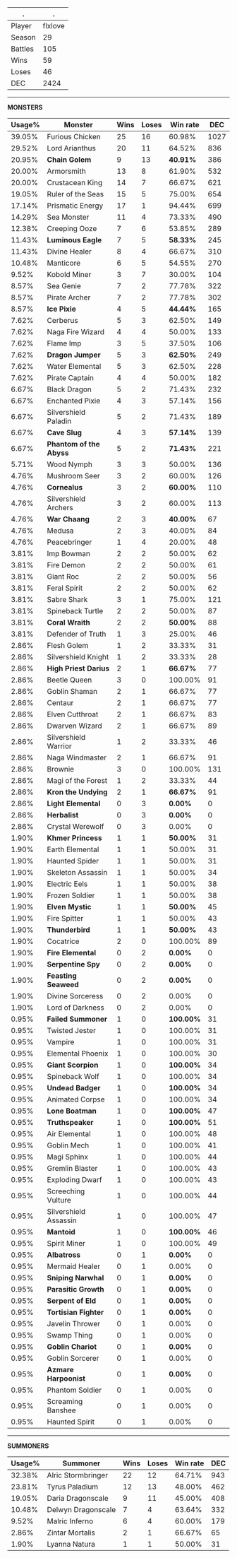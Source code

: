 .|.
|-|-
Player|flxlove
Season|29
Battles|105
Wins|59
Loses|46
DEC|2424

---
**MONSTERS**

Usage%|Monster|Wins|Loses|Win rate|DEC|
-|-|-|-|-|-|
39.05%|Furious Chicken|25|16|60.98%|1027|
29.52%|Lord Arianthus|20|11|64.52%|836|
20.95%|**Chain Golem**|9|13|**40.91%**|386|
20.00%|Armorsmith|13|8|61.90%|532|
20.00%|Crustacean King|14|7|66.67%|621|
19.05%|Ruler of the Seas|15|5|75.00%|654|
17.14%|Prismatic Energy|17|1|94.44%|699|
14.29%|Sea Monster|11|4|73.33%|490|
12.38%|Creeping Ooze|7|6|53.85%|289|
11.43%|**Luminous Eagle**|7|5|**58.33%**|245|
11.43%|Divine Healer|8|4|66.67%|310|
10.48%|Manticore|6|5|54.55%|270|
9.52%|Kobold Miner|3|7|30.00%|104|
8.57%|Sea Genie|7|2|77.78%|322|
8.57%|Pirate Archer|7|2|77.78%|302|
8.57%|**Ice Pixie**|4|5|**44.44%**|165|
7.62%|Cerberus|5|3|62.50%|149|
7.62%|Naga Fire Wizard|4|4|50.00%|133|
7.62%|Flame Imp|3|5|37.50%|106|
7.62%|**Dragon Jumper**|5|3|**62.50%**|249|
7.62%|Water Elemental|5|3|62.50%|228|
7.62%|Pirate Captain|4|4|50.00%|182|
6.67%|Black Dragon|5|2|71.43%|232|
6.67%|Enchanted Pixie|4|3|57.14%|156|
6.67%|Silvershield Paladin|5|2|71.43%|189|
6.67%|**Cave Slug**|4|3|**57.14%**|139|
6.67%|**Phantom of the Abyss**|5|2|**71.43%**|221|
5.71%|Wood Nymph|3|3|50.00%|136|
4.76%|Mushroom Seer|3|2|60.00%|126|
4.76%|**Cornealus**|3|2|**60.00%**|110|
4.76%|Silvershield Archers|3|2|60.00%|113|
4.76%|**War Chaang**|2|3|**40.00%**|67|
4.76%|Medusa|2|3|40.00%|84|
4.76%|Peacebringer|1|4|20.00%|48|
3.81%|Imp Bowman|2|2|50.00%|62|
3.81%|Fire Demon|2|2|50.00%|61|
3.81%|Giant Roc|2|2|50.00%|56|
3.81%|Feral Spirit|2|2|50.00%|62|
3.81%|Sabre Shark|3|1|75.00%|121|
3.81%|Spineback Turtle|2|2|50.00%|87|
3.81%|**Coral Wraith**|2|2|**50.00%**|88|
3.81%|Defender of Truth|1|3|25.00%|46|
2.86%|Flesh Golem|1|2|33.33%|31|
2.86%|Silvershield Knight|1|2|33.33%|28|
2.86%|**High Priest Darius**|2|1|**66.67%**|77|
2.86%|Beetle Queen|3|0|100.00%|91|
2.86%|Goblin Shaman|2|1|66.67%|77|
2.86%|Centaur|2|1|66.67%|77|
2.86%|Elven Cutthroat|2|1|66.67%|83|
2.86%|Dwarven Wizard|2|1|66.67%|89|
2.86%|Silvershield Warrior|1|2|33.33%|46|
2.86%|Naga Windmaster|2|1|66.67%|91|
2.86%|Brownie|3|0|100.00%|131|
2.86%|Magi of the Forest|1|2|33.33%|44|
2.86%|**Kron the Undying**|2|1|**66.67%**|91|
2.86%|**Light Elemental**|0|3|**0.00%**|0|
2.86%|**Herbalist**|0|3|**0.00%**|0|
2.86%|Crystal Werewolf|0|3|0.00%|0|
1.90%|**Khmer Princess**|1|1|**50.00%**|31|
1.90%|Earth Elemental|1|1|50.00%|31|
1.90%|Haunted Spider|1|1|50.00%|31|
1.90%|Skeleton Assassin|1|1|50.00%|34|
1.90%|Electric Eels|1|1|50.00%|38|
1.90%|Frozen Soldier|1|1|50.00%|38|
1.90%|**Elven Mystic**|1|1|**50.00%**|45|
1.90%|Fire Spitter|1|1|50.00%|43|
1.90%|**Thunderbird**|1|1|**50.00%**|43|
1.90%|Cocatrice|2|0|100.00%|89|
1.90%|**Fire Elemental**|0|2|**0.00%**|0|
1.90%|**Serpentine Spy**|0|2|**0.00%**|0|
1.90%|**Feasting Seaweed**|0|2|**0.00%**|0|
1.90%|Divine Sorceress|0|2|0.00%|0|
1.90%|Lord of Darkness|0|2|0.00%|0|
0.95%|**Failed Summoner**|1|0|**100.00%**|31|
0.95%|Twisted Jester|1|0|100.00%|31|
0.95%|Vampire|1|0|100.00%|31|
0.95%|Elemental Phoenix|1|0|100.00%|30|
0.95%|**Giant Scorpion**|1|0|**100.00%**|34|
0.95%|Spineback Wolf|1|0|100.00%|34|
0.95%|**Undead Badger**|1|0|**100.00%**|34|
0.95%|Animated Corpse|1|0|100.00%|34|
0.95%|**Lone Boatman**|1|0|**100.00%**|47|
0.95%|**Truthspeaker**|1|0|**100.00%**|51|
0.95%|Air Elemental|1|0|100.00%|48|
0.95%|Goblin Mech|1|0|100.00%|41|
0.95%|Magi Sphinx|1|0|100.00%|44|
0.95%|Gremlin Blaster|1|0|100.00%|43|
0.95%|Exploding Dwarf|1|0|100.00%|43|
0.95%|Screeching Vulture|1|0|100.00%|44|
0.95%|Silvershield Assassin|1|0|100.00%|47|
0.95%|**Mantoid**|1|0|**100.00%**|46|
0.95%|Spirit Miner|1|0|100.00%|49|
0.95%|**Albatross**|0|1|**0.00%**|0|
0.95%|Mermaid Healer|0|1|0.00%|0|
0.95%|**Sniping Narwhal**|0|1|**0.00%**|0|
0.95%|**Parasitic Growth**|0|1|**0.00%**|0|
0.95%|**Serpent of Eld**|0|1|**0.00%**|0|
0.95%|**Tortisian Fighter**|0|1|**0.00%**|0|
0.95%|Javelin Thrower|0|1|0.00%|0|
0.95%|Swamp Thing|0|1|0.00%|0|
0.95%|**Goblin Chariot**|0|1|**0.00%**|0|
0.95%|Goblin Sorcerer|0|1|0.00%|0|
0.95%|**Azmare Harpoonist**|0|1|**0.00%**|0|
0.95%|Phantom Soldier|0|1|0.00%|0|
0.95%|Screaming Banshee|0|1|0.00%|0|
0.95%|Haunted Spirit|0|1|0.00%|0|

---
**SUMMONERS**

Usage%|Summoner|Wins|Loses|Win rate|DEC|
-|-|-|-|-|-|
32.38%|Alric Stormbringer|22|12|64.71%|943|
23.81%|Tyrus Paladium|12|13|48.00%|462|
19.05%|Daria Dragonscale|9|11|45.00%|408|
10.48%|Delwyn Dragonscale|7|4|63.64%|332|
9.52%|Malric Inferno|6|4|60.00%|179|
2.86%|Zintar Mortalis|2|1|66.67%|65|
1.90%|Lyanna Natura|1|1|50.00%|31|
